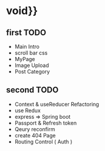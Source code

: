# void}}

## first TODO

- Main Intro
- scroll bar css
- MyPage
- Image Upload
- Post Category

## second TODO

- Context & useReducer Refactoring
- use Redux
- express => Spring boot
- Passport & Refresh token
- Qeury reconfirm
- create 404 Page
- Routing Control ( Auth )
